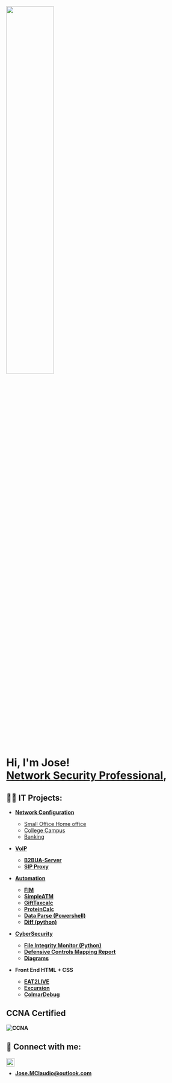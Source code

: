 <img src="https://github.com/git-mo-betta/git-mo-betta/assets/119739482/ab1387d2-c5c4-4ca7-86d3-8a88ca6b751f" width="50%" height="50%">

<h1>Hi, I'm Jose! <br/> <a href="https://www.linkedin.com/in/jose-claudio-967974271/">Network Security Professional</a>,<br/>

<h2>👨‍💻 IT Projects:</h2>


- <b>[Network Configuration](https://github.com/git-mo-betta/Network_Configuration)</b>
  - [Small Office Home office](https://github.com/git-mo-betta/Network_Configuration/blob/main/SOHO.md)
  - [College Campus](https://github.com/git-mo-betta/Network_Configuration/blob/main/Dual_Campus.md)
  - [Banking](https://github.com/git-mo-betta/Network_Configuration/blob/main/BANK_MODEL.md)
- <b>[VoIP](https://github.com/git-mo-betta/VoIP)<b/>
  - [B2BUA-Server](https://github.com/git-mo-betta/VoIP/blob/main/B2B_Useragent.md)
  - [SIP Proxy](https://github.com/git-mo-betta/VoIP/blob/main/SIP_PROXY.md) 
- <b>[Automation](https://github.com/git-mo-betta/Python)</b>
  - [FIM](https://github.com/git-mo-betta/Python/blob/main/File_Integrity.py)
  - [SimpleATM](https://github.com/git-mo-betta/Python/blob/main/basicATM.py)
  - [GiftTaxcalc](https://github.com/git-mo-betta/Python/blob/main/gifttax.py)
  - [ProteinCalc](https://github.com/git-mo-betta/Python/blob/main/proteincalc.py)
  - [Data Parse (Powershell)](https://github.com/git-mo-betta/Automation/blob/main/Data_Parse.ps1)
  - [Diff (python)](https://github.com/git-mo-betta/Automation/blob/main/Diff.py)
- <b>[CyberSecurity](https://github.com/git-mo-betta/CyberSecurity)
  -  [File Integrity Monitor (Python)](https://github.com/git-mo-betta/CyberSecurity/blob/main/File_Integrity.py)
  -  [Defensive Controls Mapping Report](https://github.com/git-mo-betta/CyberSecurity/blob/main/Defensive%20Controls%20Mapping.pdf)
  -  [Diagrams](https://github.com/git-mo-betta/CyberSecurity/blob/main/MAPS.md)    

- <b>Front End HTML + CSS</b>
  - [EAT2LIVE](https://github.com/git-mo-betta/Eat-2-Live-)
  - [Excursion](https://github.com/git-mo-betta/excursion)
  - [ColmarDebug](https://github.com/git-mo-betta/colmar/blob/main/README.md)
  


<h2>CCNA Certified</h2>

![CCNA](https://github.com/git-mo-betta/git-mo-betta/assets/119739482/095e41b9-5fe8-48e3-9fb6-d91f04b2e289)


<h2> 🤳 Connect with me:</h2>


[<img align="left" alt="JoseClaudio | LinkedIn" width="22px" src="https://cdn.jsdelivr.net/npm/simple-icons@v3/icons/linkedin.svg" />][linkedin]
<br/>
+ <b>Jose.MClaudio@outlook.com</b>

 
[linkedin]: https://www.linkedin.com/in/jose-claudio-967974271/



